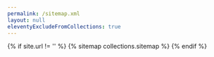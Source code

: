 ```yaml
---
permalink: /sitemap.xml
layout: null
eleventyExcludeFromCollections: true
---
```

{% if site.url != '' %}
{% sitemap collections.sitemap %}
{% endif %}
